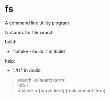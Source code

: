 # fs
A command line utility program

fs stands for file search

build: 

  - "cmake --build ." in /build


help:
  - "./fs" in /build

> search -s [search term]   
> info -i   
> replace -r [target term] [replacement term]   

